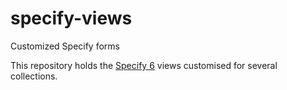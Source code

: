 # specify-views
Customized Specify forms

This repository holds the [Specify 6](https://github.com/specify/specify6) views customised for several collections.
